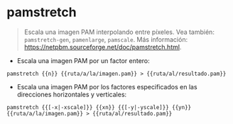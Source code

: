 # pamstretch

> Escala una imagen PAM interpolando entre píxeles.
> Vea también: `pamstretch-gen`, `pamenlarge`, `pamscale`.
> Más información: <https://netpbm.sourceforge.net/doc/pamstretch.html>.

- Escala una imagen PAM por un factor entero:

`pamstretch {{n}} {{ruta/a/la/imagen.pam}} > {{ruta/al/resultado.pam}}`

- Escala una imagen PAM por los factores especificados en las direcciones horizontales y verticales:

`pamstretch {{[-x|-xscale]}} {{xn}} {{[-y|-yscale]}} {{yn}} {{ruta/a/la/imagen.pam}} > {{ruta/al/resultado.pam}}`
